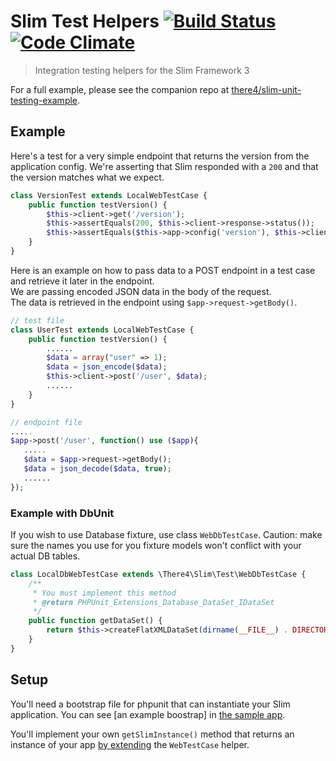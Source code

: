 # Slim Test Helpers [![Build Status](https://travis-ci.org/there4/slim-test-helpers.svg?branch=master)](https://travis-ci.org/there4/slim-test-helpers) [![Code Climate](https://codeclimate.com/github/there4/slim-test-helpers/badges/gpa.svg)](https://codeclimate.com/github/there4/slim-test-helpers)
> Integration testing helpers for the Slim Framework 3

For a full example, please see the companion repo at [there4/slim-unit-testing-example][example].

## Example

Here's a test for a very simple endpoint that returns the version from the
application config. We're asserting that Slim responded with a `200` and that
the version matches what we expect.

```php
class VersionTest extends LocalWebTestCase {
    public function testVersion() {
        $this->client->get('/version');
        $this->assertEquals(200, $this->client->response->status());
        $this->assertEquals($this->app->config('version'), $this->client->response->body());
    }
}
```

Here is an example on how to pass data to a POST endpoint in a test case and retrieve it later in the endpoint.   
We are passing encoded JSON data in the body of the request.   
The data is retrieved in the endpoint using ```$app->request->getBody()```.

```php
// test file
class UserTest extends LocalWebTestCase {
    public function testVersion() {
        ......
        $data = array("user" => 1);
        $data = json_encode($data);
        $this->client->post('/user', $data);
        ......
    }
}

// endpoint file
.....
$app->post('/user', function() use ($app){
   .....
   $data = $app->request->getBody();
   $data = json_decode($data, true);
   ......
});
```

### Example with DbUnit

If you wish to use Database fixture, use class `WebDbTestCase`. Caution: make sure the names you use for you fixture models won't conflict with your actual DB tables.

```php
class LocalDbWebTestCase extends \There4\Slim\Test\WebDbTestCase {
	/**
	 * You must implement this method
	 * @return PHPUnit_Extensions_Database_DataSet_IDataSet
	 */
	public function getDataSet() {
		return $this->createFlatXMLDataSet(dirname(__FILE__) . DIRECTORY_SEPARATOR . 'fixture.xml');
	}
}
```

## Setup

You'll need a bootstrap file for phpunit that can instantiate your Slim
application. You can see [an example boostrap] in [the sample app][example].

You'll implement your own `getSlimInstance()` method that returns an instance of
your app [by extending][webtestcase] the `WebTestCase` helper.

[example]: https://github.com/there4/slim-unit-testing-example
[bootstrap]: https://github.com/there4/slim-unit-testing-example/blob/master/tests/bootstrap.php
[webtestcase]: https://github.com/there4/slim-test-helpers/blob/master/src/There4/Slim/Test/WebTestCase.php
